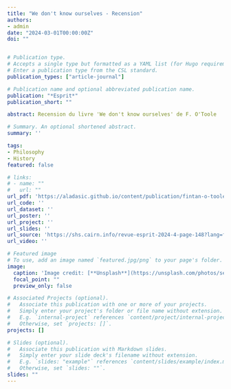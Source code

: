 ```yaml
---
title: "We don't know ourselves - Recension"
authors:
- admin
date: "2024-03-01T00:00:00Z"
doi: ""


# Publication type.
# Accepts a single type but formatted as a YAML list (for Hugo requirements).
# Enter a publication type from the CSL standard.
publication_types: ["article-journal"]

# Publication name and optional abbreviated publication name.
publication: "*Esprit*"
publication_short: ""

abstract: Recension du livre 'We don't know ourselves' de F. O'Toole

# Summary. An optional shortened abstract.
summary: ''

tags:
- Philosophy
- History
featured: false

# links:
# - name: ""
#   url: ""
url_pdf: 'https://aladasic.github.io/content/publication/fintan-o-toole/ladasic-toole-2.pdf'
url_code: ''
url_dataset: ''
url_poster: ''
url_project: ''
url_slides: ''
url_source: 'https://shs.cairn.info/revue-esprit-2024-4-page-148?lang=fr'
url_video: ''

# Featured image
# To use, add an image named `featured.jpg/png` to your page's folder. 
image:
  caption: 'Image credit: [**Unsplash**](https://unsplash.com/photos/sea-and-cliff-during-daytime-Xm5jDcBv_oE)'
  focal_point: ""
  preview_only: false

# Associated Projects (optional).
#   Associate this publication with one or more of your projects.
#   Simply enter your project's folder or file name without extension.
#   E.g. `internal-project` references `content/project/internal-project/index.md`.
#   Otherwise, set `projects: []`.
projects: []

# Slides (optional).
#   Associate this publication with Markdown slides.
#   Simply enter your slide deck's filename without extension.
#   E.g. `slides: "example"` references `content/slides/example/index.md`.
#   Otherwise, set `slides: ""`.
slides: ""
---
```

